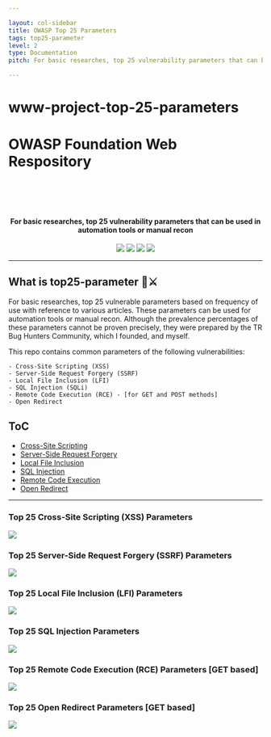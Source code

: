 ```yaml
---

layout: col-sidebar
title: OWASP Top 25 Parameters
tags: top25-parameter
level: 2
type: Documentation
pitch: For basic researches, top 25 vulnerability parameters that can be used in automation tools or manual recon.

---
```


# www-project-top-25-parameters
<h1>OWASP Foundation Web Respository</h1>

<h1 align="center">
  <br>
  <a href=""><img src="x" alt=""></a>
</h1>
<h4 align="center">For basic researches, top 25 vulnerability parameters that can be used in automation tools or manual recon</h4>
<p align="center">
  <a href=""><img src="https://img.shields.io/github/v/release/lutfumertceylan/top25-parameter?style=flat"></a>
  <a href=""><img src="https://img.shields.io/badge/contributions-welcome-brightgreen.svg?style=flat"></a>
  <a href="https://twitter.com/intent/follow?screen_name=owasp"><img src="https://img.shields.io/twitter/follow/owasp?style=flat&logo=twitter"></a>
  <a href="https://github.com/lutfumertceylan"><img src="https://img.shields.io/github/stars/lutfumertceylan?style=flat&logo=github"></a>
</p>

---

## What is top25-parameter 🧙⚔️
<p>
For basic researches, top 25 vulnerable parameters based on frequency of use with reference to various articles. These parameters can be used for automation tools or manual recon. Although the prevalence percentages of these parameters cannot be proven precisely, they were prepared by the TR Bug Hunters Community, which I founded, and myself.

This repo contains common parameters of the following vulnerabilities:
```
- Cross-Site Scripting (XSS)
- Server-Side Request Forgery (SSRF)
- Local File Inclusion (LFI)
- SQL Injection (SQLi)
- Remote Code Execution (RCE) - [for GET and POST methods]
- Open Redirect
```
</p>

## ToC
- [Cross-Site Scripting](#top-25-cross-site-scripting-xss-parameters)
- [Server-Side Request Forgery](#top-25-server-side-request-forgery-ssrf-parameters)
- [Local File Inclusion](#top-25-local-file-inclusion-lfi-parameters)
- [SQL Injection](#top-25-sql-injection-parameters-for-trbughunters)
- [Remote Code Execution](#top-25-remote-code-execution-rce-parameters-get-based)
- [Open Redirect](#top-25-open-redirect-parameters-get-based)

---

### Top 25 **Cross-Site Scripting (XSS)** Parameters

<img src="https://raw.githubusercontent.com/OWASP/www-project-top-25-parameters/main/assets/images/xss-owasp_top25pic.png">

### Top 25 **Server-Side Request Forgery (SSRF)** Parameters

<img src="https://raw.githubusercontent.com/OWASP/www-project-top-25-parameters/main/assets/images/ssrf-owasp_top25pic.png">

### Top 25 **Local File Inclusion (LFI)** Parameters

<img src="https://raw.githubusercontent.com/OWASP/www-project-top-25-parameters/main/assets/images/lfi-owasp_top25pic.png">

### Top 25 **SQL Injection** Parameters

<img src="https://raw.githubusercontent.com/OWASP/www-project-top-25-parameters/main/assets/images/sql-owasp_top25pic.png">

### Top 25 **Remote Code Execution (RCE)** Parameters [GET based]

<img src="https://raw.githubusercontent.com/OWASP/www-project-top-25-parameters/main/assets/images/rce-owasp_top25pic.png">

### Top 25 **Open Redirect** Parameters [GET based]

<img src="https://raw.githubusercontent.com/OWASP/www-project-top-25-parameters/main/assets/images/openredirect-owasp_top25pic.png">
